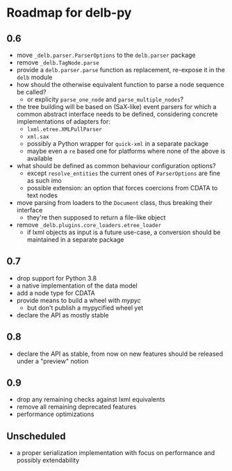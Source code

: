 # Roadmap for delb-py

## 0.6

- move `_delb.parser.ParserOptions` to the `delb.parser` package
- remove `_delb.TagNode.parse`
- provide a `delb.parser.parse` function as replacement, re-expose it in the `delb`
  module
- how should the otherwise equivalent function to parse a node sequence be called?
    - or explicity `parse_one_node` and `parse_multiple_nodes`?
- the tree building will be based on (SaX-like) event parsers for which a common
  abstract interface needs to be defined, considering concrete implementations of
  adapters for:
    - `lxml.etree.XMLPullParser`
    - `xml.sax`
    - possibly a Python wrapper for `quick-xml` in a separate package
    - maybe even a `re` based one for platforms where none of the above is available
- what should be defined as common behaviour configuration options?
    - except `resolve_entities` the current ones of `ParserOptions` are fine as such imo
    - possible extension: an option that forces coercions from CDATA to text nodes
- move parsing from loaders to the `Document` class, thus breaking their interface
    - they're then supposed to return a file-like object
- remove `_delb.plugins.core_loaders.etree_loader`
    - if lxml objects as input is a future use-case, a conversion should be maintained
      in a separate package

## 0.7

- drop support for Python 3.8
- a native implementation of the data model
- add a node type for CDATA
- provide means to build a wheel with *mypyc*
    - but don't publish a mypycified wheel yet
- declare the API as mostly stable

## 0.8

- declare the API as stable, from now on new features should be released under
  a "preview" notion

## 0.9

- drop any remaining checks against lxml equivalents
- remove all remaining deprecated features
- performance optimizations

## Unscheduled

- a proper serialization implementation with focus on performance and possibly
  extendability
